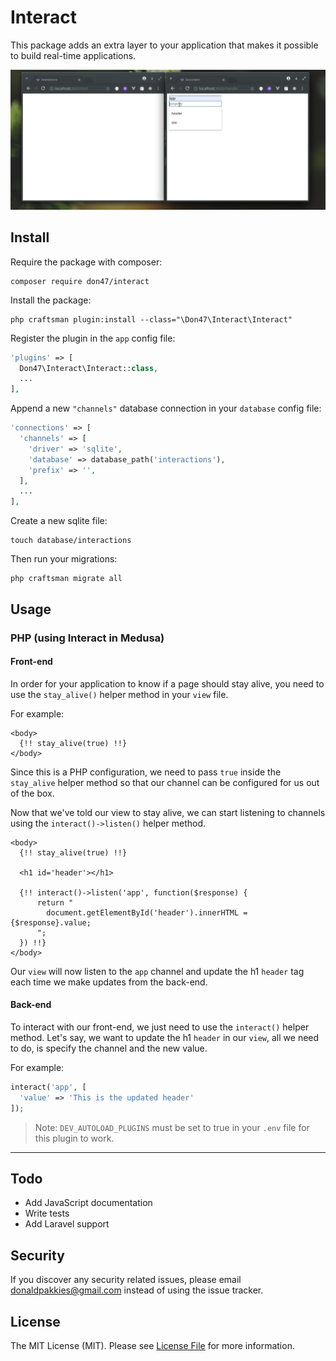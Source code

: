 # Interact

This package adds an extra layer to your application that makes it possible to build real-time applications.

<img src='live_application.gif'>

Install
-------

Require the package with composer:
```
composer require don47/interact
```

Install the package:
```
php craftsman plugin:install --class="\Don47\Interact\Interact"
```

Register the plugin in the `app` config file:
```php
'plugins' => [
  Don47\Interact\Interact::class,
  ...
],
```

Append a new `"channels"` database connection in your `database` config file:
```php
'connections' => [
  'channels' => [
    'driver' => 'sqlite',
    'database' => database_path('interactions'),
    'prefix' => '',
  ],
  ...
],
```

Create a new sqlite file:
```
touch database/interactions
```

Then run your migrations:
```
php craftsman migrate all
```

Usage
-----

### PHP (using Interact in Medusa)

#### Front-end

In order for your application to know if a page should stay alive, you need to use the `stay_alive()` helper method in your `view` file.

For example:

```
<body>
  {!! stay_alive(true) !!}
</body>
```

Since this is a PHP configuration, we need to pass `true` inside the `stay_alive` helper method so that our channel can be configured for us out of the box.

Now that we've told our view to stay alive, we can start listening to channels using the `interact()->listen()` helper method.

```
<body>
  {!! stay_alive(true) !!}

  <h1 id='header'></h1>

  {!! interact()->listen('app', function($response) {
      return "
        document.getElementById('header').innerHTML = {$response}.value;
      ";
  }) !!}
</body>
```

Our `view` will now listen to the `app` channel and update the h1 `header` tag each time we make updates from the back-end.

#### Back-end

To interact with our front-end, we just need to use the `interact()` helper method.
Let's say, we want to update the h1 `header` in our `view`, all we need to do, is specify the channel and the new value.

For example:

```php
interact('app', [
  'value' => 'This is the updated header'
]);
```

> Note: `DEV_AUTOLOAD_PLUGINS` must be set to true in your `.env` file for this plugin to work.

-----
## Todo
* Add JavaScript documentation
* Write tests
* Add Laravel support


Security
-------

If you discover any security related issues, please email donaldpakkies@gmail.com instead of using the issue tracker.

License
-------

The MIT License (MIT). Please see [License File](LICENSE) for more information.
